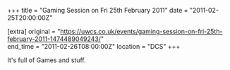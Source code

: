 +++
title = "Gaming Session on Fri 25th February 2011"
date = "2011-02-25T20:00:00Z"

[extra]
original = "https://uwcs.co.uk/events/gaming-session-on-fri-25th-february-2011-1474489049243/"    
end_time = "2011-02-26T08:00:00Z"
location = "DCS"
+++

It's full of Games and stuff.

